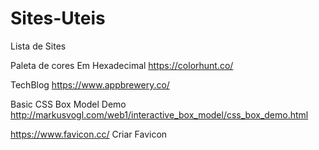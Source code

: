 # Sites-Uteis
Lista de Sites

Paleta de cores Em Hexadecimal
https://colorhunt.co/

TechBlog
https://www.appbrewery.co/

Basic CSS Box Model Demo
http://markusvogl.com/web1/interactive_box_model/css_box_demo.html

https://www.favicon.cc/
Criar Favicon

